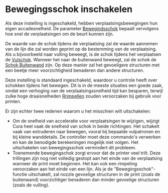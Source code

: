 Bewegingsschok inschakelen
====
Als deze instelling is ingeschakeld, hebben verplaatsingsbewegingen hun eigen accadesnelheid. De parameter [Bewegindsschok](jerk_travel.md) bepaalt vervolgens hoe snel de verplaatsingen om de beurt kunnen zijn.

De waarde van de schok tijdens de verplaatsing zal de waarde aannemen van de lijn die zal worden geprint op de bestemming van de verplaatsing. Als u bijvoorbeeld naar vulling beweegt, is de schok tijdens het verplaatsen de [Vulschok](jerk_infill.md). Wanneer het naar de buitenwand beweegt, zal de schok de [Schok Buitenwand](jerk_wall_0.md) zijn. Op deze manier zal het gevoeligere structuren met een beetje meer voorzichtigheid benaderen dan andere structuren.

Deze instelling is standaard ingeschakeld, waardoor u controle heeft over schokken tijdens het bewegen. Dit is in de meeste situaties een goede zaak, omdat een verhoging van de verplaatsingssnelheid tijd kan besparen, terwijl zulke hoge draaisnelheden [Rrimpellen](../troubleshooting/ringing.md ) zouden veroorzaken bij gebruik voor printen.

Er zijn echter twee redenen waarom u het misschien wilt uitschakelen:

* Om de snelheid van acceleratie voor verplaatsingen te wijzigen, wijzigt Cura heel vaak de snelheid van schok in beide richtingen. Het schakelt vaak van extruderen naar bewegen, vooral bij bepaalde vulpatronen en bij kleine wanddetails. De controller moet deze commando's verwerken en kan de benodigde berekeningen mogelijk niet volgen. Het uitschakelen van bewegingsschok vermindert dit probleem.
* Toenemende bewegingschok zorgt ervoor dat de printer veel trilt. Deze trillingen zijn nog niet volledig gestopt aan het einde van de verplaatsing wanneer de print moet beginnen. Het kan ook een rimpeling veroorzaken aan het einde van een lijn. Als je de "Bewegingsschok"-functie uitschakelt, zal nozzle gevoelige structuren in de print (zoals de buitenwand) voorzichtiger benaderen dan minder gevoelige structuren (zoals de vulling).